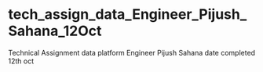 # tech_assign_data_Engineer_Pijush_Sahana_12Oct
Technical Assignment data platform Engineer Pijush Sahana date completed 12th oct
